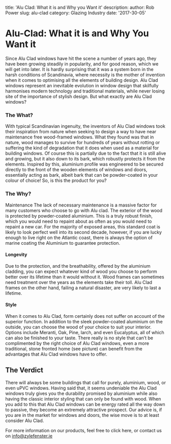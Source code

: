 title: 'Alu Clad: What it is and Why you Want it'
description: 
author: Rob Power
slug: alu-clad
category: Glazing Industry
date: '2017-30-05'
# Alu-Clad: What it is and Why You Want it
Since Alu Clad windows have hit the scene a number of years ago, they have been growing steadily in popularity, and for good reason, which we will get into later. It is hardly surprising that it was a system born in the harsh conditions of Scandinavia, where necessity is the mother of invention when it comes to optimising all the elements of building design. Alu Clad windows represent an inevitable evolution in window design that skilfully harmonises modern technology and traditional materials, while never losing site of the importance of stylish design. But what exactly are Alu Clad windows?

### The What?
With typical Scandinavian ingenuity, the inventors of Alu Clad windows took their inspiration from nature when seeking to design a way to have near maintenance free wood-framed windows. What they found was that in nature, wood manages to survive for hundreds of years without rotting or suffering the kind of degradation that it does when used as a material for building windows. Of course this is partially due to the fact that it is still alive and growing, but it also down to its bark, which robustly protects it from the elements. Inspired by this, aluminium profile was engineered to be secured directly to the front of the wooden elements of windows and doors, essentially acting as bark, albeit bark that can be powder-coated in your colour of choice! So, is this the product for you?

### The Why?
Maintenance
The lack of necessary maintenance is a massive factor for many customers who choose to go with Alu clad. The exterior of the wood is protected by powder-coated aluminium. This is a truly robust finish, which you would need to repaint about as often as you would need to repaint a new car. For the majority of exposed areas, this standard coat is likely to look perfect well into its second decade, however, if you are lucky enough to live right on the Atlantic coast, there is always the option of marine coating the Aluminium to guarantee protection.

#### Longevity
Due to the protection, and the breathability, offered by the aluminium cladding, you can expect whatever kind of wood you choose to perform better over its lifetime than it would without it. Wood frames can sometimes need treatment over the years as the elements take their toll. Alu Clad frames on the other hand, failing a natural disaster, are very likely to last a lifetime.

#### Style
When it comes to Alu Clad, form certainly does not suffer on account of the superior function. In addition to the sleek powder-coated aluminium on the outside, you can choose the wood of your choice to suit your interior. Options include Meranti, Oak, Pine, larch, and even Eucalyptus, all of which can also be finished to your taste. There really is no style that can’t be complimented by the right choice of Alu Clad windows, even a more traditional, stone fronted home (see picture) can benefit from the advantages that Alu Clad windows have to offer.

## The Verdict
There will always be some buildings that call for purely, aluminium, wood, or even uPVC windows. Having said that, it seems undeniable the Alu Clad windows truly gives you the durability promised by aluminium while also having the classic interior styling that can only be found with wood. When you add to this that Alu Clad windows can be energy rated all the way down to passive, they become an extremely attractive prospect. Our advice is, if you are in the market for windows and doors, the wise move is to at least consider Alu Clad.

For more information on our products, feel free to click here, or contact us on info@zylefenster.ie
